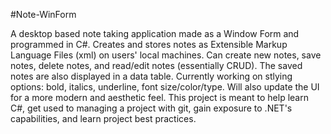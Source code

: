 #Note-WinForm

A desktop based note taking application made as a Window Form and programmed in C#. Creates and stores notes as Extensible Markup Language Files (xml) on users' local machines. Can create new notes, save notes, delete notes, and read/edit notes (essentially CRUD). The saved notes are also displayed in a data table. Currently working on stlying options: bold, italics, underline, font size/color/type. Will also update the UI for a more modern and aesthetic feel. This project is meant to help learn C#, get used to managing a project with git, gain exposure to .NET's capabilities, and learn project best practices.
